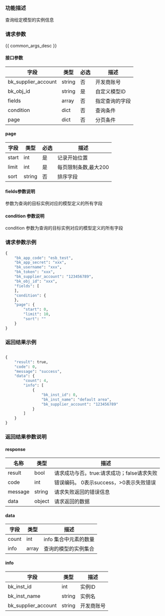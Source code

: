 ### 功能描述

查询给定模型的实例信息

### 请求参数

{{ common_args_desc }}

#### 接口参数

| 字段      |  类型      | 必选   |  描述      |
|-----------|------------|--------|------------|
| bk_supplier_account |  string  | 否     | 开发商账号 |
| bk_obj_id           |  string  | 是     | 自定义模型ID |
| fields              |  array   | 否     | 指定查询的字段 |
| condition           |  dict    | 否     | 查询条件 |
| page                |  dict    | 否     | 分页条件 |

#### page

| 字段      |  类型      | 必选   |  描述      |
|-----------|------------|--------|------------|
| start    |  int    | 是     | 记录开始位置 |
| limit    |  int    | 是     | 每页限制条数,最大200 |
| sort     |  string | 否     | 排序字段 |

#### fields参数说明

参数为查询的目标实例对应的模型定义的所有字段


#### condition 参数说明

condition 参数为查询的目标实例对应的模型定义的所有字段

### 请求参数示例

```python
{
    "bk_app_code": "esb_test",
    "bk_app_secret": "xxx",
    "bk_username": "xxx",
    "bk_token": "xxx",
    "bk_supplier_account": "123456789",
    "bk_obj_id": "xxx",
    "fields": [
    ],
    "condition": {
    },
    "page": {
        "start": 0,
        "limit": 10,
        "sort": ""
    }
}
```

### 返回结果示例

```python

{
    "result": true,
    "code": 0,
    "message": "success",
    "data": {
        "count": 4,
        "info": [
            {
                "bk_inst_id": 0,
                "bk_inst_name": "default area",
                "bk_supplier_account": "123456789"
            }
        ]
    }
}
```

### 返回结果参数说明
#### response

| 名称    | 类型   | 描述                                    |
| ------- | ------ | ------------------------------------- |
| result  | bool   | 请求成功与否。true:请求成功；false请求失败 |
| code    | int    | 错误编码。 0表示success，>0表示失败错误    |
| message | string | 请求失败返回的错误信息                    |
| data    | object | 请求返回的数据                           |

#### data

| 字段      | 类型      | 描述      |
|-----------|-----------|-----------|
| count     | int       | info 集合中元素的数量 |
| info      | array     | 查询的模型的实例集合 |

#### info

| 字段      | 类型      | 描述      |
|-----------|-----------|-----------|
| bk_inst_id         | int       | 实例ID |
| bk_inst_name       | string    | 实例名 |
| bk_supplier_account | string    | 开发商账号 |
